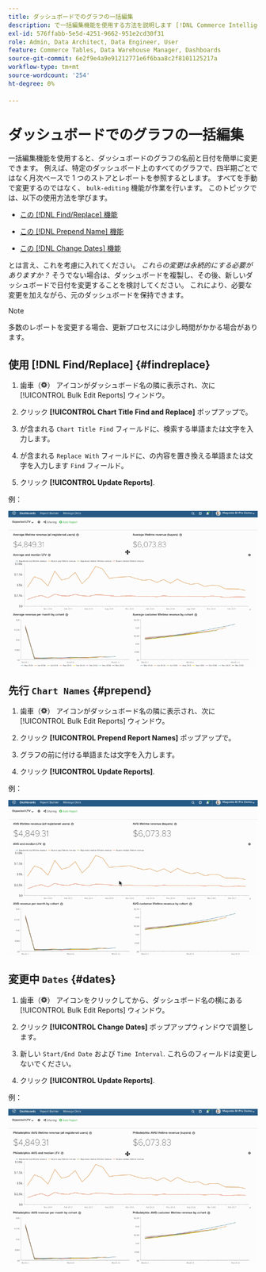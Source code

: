 ```yaml
---
title: ダッシュボードでのグラフの一括編集
description: で一括編集機能を使用する方法を説明します [!DNL Commerce Intelligence].
exl-id: 576ffabb-5e5d-4251-9662-951e2cd30f31
role: Admin, Data Architect, Data Engineer, User
feature: Commerce Tables, Data Warehouse Manager, Dashboards
source-git-commit: 6e2f9e4a9e91212771e6f6baa8c2f8101125217a
workflow-type: tm+mt
source-wordcount: '254'
ht-degree: 0%

---
```


# ダッシュボードでのグラフの一括編集

一括編集機能を使用すると、ダッシュボードのグラフの名前と日付を簡単に変更できます。 例えば、特定のダッシュボード上のすべてのグラフで、四半期ごとではなく月次ベースで 1 つのストアとレポートを参照するとします。 すべてを手動で変更するのではなく、 `bulk-editing` 機能が作業を行います。 このトピックでは、以下の使用方法を学びます。

* [この [!DNL Find/Replace] 機能](#findreplace)

* [この [!DNL Prepend Name] 機能](#prepend)

* [この [!DNL Change Dates] 機能](#dates)

とは言え、これを考慮に入れてください。 *これらの変更は永続的にする必要がありますか？* そうでない場合は、ダッシュボードを複製し、その後、新しいダッシュボードで日付を変更することを検討してください。 これにより、必要な変更を加えながら、元のダッシュボードを保持できます。

>[!NOTE]
>
>多数のレポートを変更する場合、更新プロセスには少し時間がかかる場合があります。

## 使用 [!DNL Find/Replace] {#findreplace}

1. 歯車（![](../../assets/gear-icon.png)） アイコンがダッシュボード名の隣に表示され、次に [!UICONTROL Bulk Edit Reports] ウィンドウ。

1. クリック **[!UICONTROL Chart Title Find and Replace]** ポップアップで。

1. が含まれる `Chart Title Find` フィールドに、検索する単語または文字を入力します。

1. が含まれる `Replace With` フィールドに、の内容を置き換える単語または文字を入力します `Find` フィールド。

1. クリック **[!UICONTROL Update Reports]**.

例：

![一括編集](../../assets/bulk_edit.gif)

## 先行 `Chart Names` {#prepend}

1. 歯車（![](../../assets/gear-icon.png)） アイコンがダッシュボード名の隣に表示され、次に [!UICONTROL Bulk Edit Reports] ウィンドウ。

1. クリック **[!UICONTROL Prepend Report Names]** ポップアップで。

1. グラフの前に付ける単語または文字を入力します。

1. クリック **[!UICONTROL Update Reports]**.

例：

![先頭に付加](../../assets/prepend.gif)

## 変更中 `Dates` {#dates}

1. 歯車（![](../../assets/gear-icon.png)） アイコンをクリックしてから、ダッシュボード名の横にある [!UICONTROL Bulk Edit Reports] ウィンドウ。

1. クリック **[!UICONTROL Change Dates]** ポップアップウィンドウで調整します。

1. 新しい `Start/End Date` および `Time Interval`. これらのフィールドは変更しないでください。

1. クリック **[!UICONTROL Update Reports]**.

例：

![日付の変更](../../assets/dates.gif)
